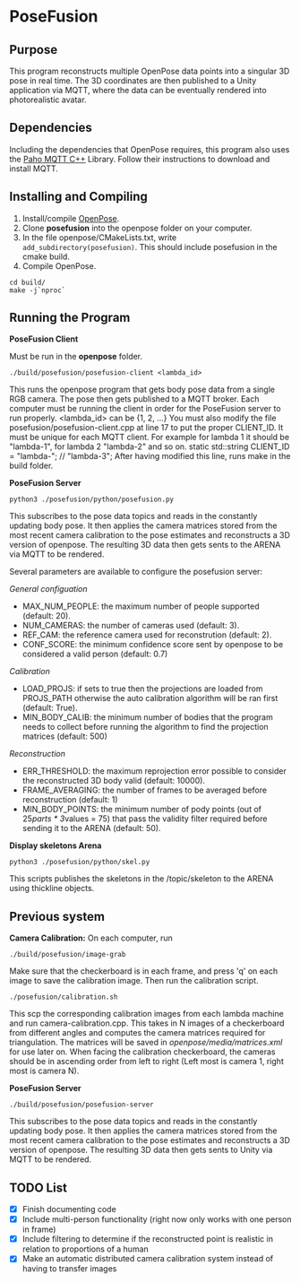 PoseFusion
====================================



## Purpose
This program reconstructs multiple OpenPose data points into a singular 3D pose in real time. The 3D coordinates are then published to a Unity application via MQTT, where the data can be eventually rendered into photorealistic avatar.


## Dependencies
Including the dependencies that OpenPose requires, this program also uses the [Paho MQTT C++](https://github.com/eclipse/paho.mqtt.cpp) Library. Follow their instructions to download and install MQTT.


## Installing and Compiling
1. Install/compile [OpenPose](https://github.com/CMU-Perceptual-Computing-Lab/openpose).
2. Clone **posefusion** into the openpose folder on your computer.
3. In the file openpose/CMakeLists.txt, write `add_subdirectory(posefusion)`. This should include posefusion in the cmake build.
4. Compile OpenPose.
```
cd build/
make -j`nproc`
```


## Running the Program

**PoseFusion Client**

Must be run in the **openpose** folder.
```
./build/posefusion/posefusion-client <lambda_id>
```
This runs the openpose program that gets body pose data from a single RGB camera. The pose then gets published to a MQTT broker. Each computer must be running the client in order for the PoseFusion server to run properly. <lambda_id> can be {1, 2, ...}
You must also modify the file posefusion/posefusion-client.cpp at line 17 to put the proper CLIENT_ID. It must be unique for each MQTT client. For example for lambda 1 it should be "lambda-1", for lambda 2 "lambda-2" and so on.
static std::string CLIENT_ID   = "lambda-"; // "lambda-3";
After having modified this line, runs make in the build folder.

**PoseFusion Server**
```
python3 ./posefusion/python/posefusion.py
```
This subscribes to the pose data topics and reads in the constantly updating body pose. It then applies the camera matrices stored from the most recent camera calibration to the pose estimates and reconstructs a 3D version of openpose. The resulting 3D data then gets sents to the ARENA via MQTT to be rendered.

Several parameters are available to configure the posefusion server:

*General configuation*
 - MAX_NUM_PEOPLE: the maximum number of people supported (default: 20).
 - NUM_CAMERAS: the number of cameras used (default: 3).
 - REF_CAM: the reference camera used for reconstrution (default: 2).
 - CONF_SCORE: the minimum confidence score sent by openpose to be considered a valid person (default: 0.7)

*Calibration*
 - LOAD_PROJS: if sets to true then the projections are loaded from PROJS_PATH otherwise the auto calibration algorithm will
               be ran first (default: True).
 - MIN_BODY_CALIB: the minimum number of bodies that the program needs to collect before running the algorithm to find the
                   projection matrices (default: 500)

*Reconstruction*
 - ERR_THRESHOLD: the maximum reprojection error possible to consider the reconstructed 3D body valid (default: 10000).
 - FRAME_AVERAGING: the number of frames to be averaged before reconstruction (default: 1)
 - MIN_BODY_POINTS: the minimum number of pody points (out of 25*parts * 3*values = 75) that pass the validity filter required before sending it to the ARENA (default: 50).

**Display skeletons Arena**
```
python3 ./posefusion/python/skel.py
```
This scripts publishes the skeletons in the /topic/skeleton to the ARENA using thickline objects.

## Previous system
**Camera Calibration:**
On each computer, run 
```
./build/posefusion/image-grab
``` 
Make sure that the checkerboard is in each frame, and press 'q' on each image to save the calibration image.
Then run the calibration script.
```
./posefusion/calibration.sh
```
This scp the corresponding calibration images from each lambda machine and run camera-calibration.cpp. This takes in N images of a checkerboard from different angles and computes the camera matrices required for triangulation. The matrices will be saved in *openpose/media/matrices.xml* for use later on. When facing the calibration checkerboard, the cameras should be in ascending order from left to right (Left most is camera 1, right most is camera N).

**PoseFusion Server**
```
./build/posefusion/posefusion-server
```
This subscribes to the pose data topics and reads in the constantly updating body pose. It then applies the camera matrices stored from the most recent camera calibration to the pose estimates and reconstructs a 3D version of openpose. The resulting 3D data then gets sents to Unity via MQTT to be rendered.


## TODO List
- [x] Finish documenting code
- [x] Include multi-person functionality (right now only works with one person in frame)
- [x] Include filtering to determine if the reconstructed point is realistic in relation to proportions of a human
- [x] Make an automatic distributed camera calibration system instead of having to transfer images